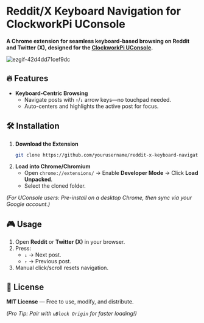 # Reddit/X Keyboard Navigation for ClockworkPi UConsole  

**A Chrome extension for seamless keyboard-based browsing on Reddit and Twitter (X), designed for the [ClockworkPi UConsole](https://www.clockworkpi.com/).**  

![ezgif-42d4dd71cef9dc](https://github.com/user-attachments/assets/b4a0c968-423b-45f1-a4dd-acab4c4ba49b)



## 🔥 Features  
- **Keyboard-Centric Browsing**  
  - Navigate posts with `↑`/`↓` arrow keys—no touchpad needed.  
  - Auto-centers and highlights the active post for focus.  

## 🛠 Installation  
1. **Download the Extension**  
   ```bash
   git clone https://github.com/yourusername/reddit-x-keyboard-navigation.git
   ```  
2. **Load into Chrome/Chromium**  
   - Open `chrome://extensions/` → Enable **Developer Mode** → Click **Load Unpacked**.  
   - Select the cloned folder.  

*(For UConsole users: Pre-install on a desktop Chrome, then sync via your Google account.)*  

## 🎮 Usage  
1. Open **Reddit** or **Twitter (X)** in your browser.  
2. Press:  
   - `↓` → Next post.  
   - `↑` → Previous post.  
3. Manual click/scroll resets navigation.  

## 📜 License  
**MIT License** — Free to use, modify, and distribute.  

*(Pro Tip: Pair with `uBlock Origin` for faster loading!)*  
